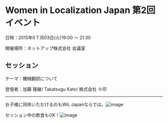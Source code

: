 # Women in Localization Japan 第2回イベント

日時：2015年0７月03日(火)19:00 ～ 21:30

開催場所：ネットアップ株式会社 会議室

## セッション
テーマ：機械翻訳について

登壇者：加藤 隆継/ Takatsugu Kato/ 株式会社 十印

---
お子様に同伴いただけるのもWiL Japanならでは。![image](img/02_01.png)

セッション中の飲食もOK！![image](img/02_02.png)
